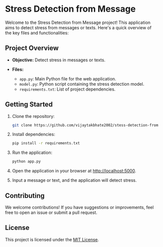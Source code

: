 # Stress Detection from Message

Welcome to the Stress Detection from Message project! This application aims to detect stress from messages or texts. Here's a quick overview of the key files and functionalities:

## Project Overview

- **Objective:** Detect stress in messages or texts.

- **Files:**
  - `app.py`: Main Python file for the web application.
  - `model.py`: Python script containing the stress detection model.
  - `requirements.txt`: List of project dependencies.

## Getting Started

1. Clone the repository:

   ```bash
   git clone https://github.com/vijaytakbhate2002/stess-detection-from-message.git
   ```

2. Install dependencies:

   ```bash
   pip install -r requirements.txt
   ```

3. Run the application:

   ```bash
   python app.py
   ```

4. Open the application in your browser at [http://localhost:5000](http://localhost:5000).

5. Input a message or text, and the application will detect stress.

## Contributing

We welcome contributions! If you have suggestions or improvements, feel free to open an issue or submit a pull request.

## License

This project is licensed under the [MIT License](LICENSE).
